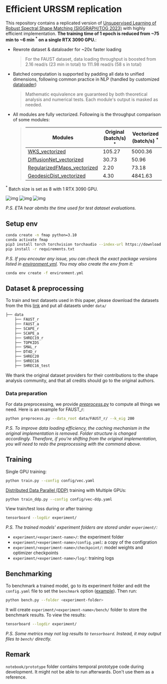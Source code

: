 # Efficient URSSM replication

This repository contains a replicated version of [Unsupervised Learning of Robust Spectral Shape Matching (SIGGRAPH/TOG 2023)](https://dongliangcao.github.io/urssm/) with highly efficient implementation. **The training time of 1 epoch is reduced from ~75 min to ~6 min $^*$ on a single RTX 3090 GPU.**:

- Rewrote dataset & dataloader for ~20x faster loading
  > For the FAUST dataset, data loading throughput is boosted from 2.16 read/s (23 min in total) to 111.98 read/s (58 s in total)
- Batched computation is supported by padding all data to unified dimensions, following common practice in NLP (handled by customized [dataloader](src/dataloader/shape_cor_batch.py))
  > Mathematic equivalence are guaranteed by both theoretical analysis and numerical tests. Each module's output is masked as needed.
- All modules are fully vectorized. Following is the throughput comparison of some modules:

  > | Modules | Original (batch/s) $^*$ | Vectorized (batch/s) $^*$ |
  > | --- | --- | --- |
  > | [WKS_vectorized](src/module/point_descriptor.py) | 105.27 | 5000.36 |
  > | [DiffusionNet_vectorized](src/module/diffusionnet_vectorized.py) | 30.73 | 50.96 |
  > | [RegularizedFMaps_vectorized](src/module/fmap.py) | 2.20 | 73.18 |
  > | [GeodesicDist_vectorized](src/metric/geodist.py) | 4.30 | 4841.63 |

$^*$ Batch size is set as 8 with 1 RTX 3090 GPU.

![img](gallery/sample-throughput.png)
![img](gallery/batch-throughput.png)
![img](gallery/eta.png)

_P.S. ETA hear obmits the time used for test dataset evaluations._

## Setup env

```bash
conda create -n fmap python=3.10
conda activate fmap
pip3 install torch torchvision torchaudio --index-url https://download.pytorch.org/whl/cu118
pip install -r requirements.txt
```

_P.S. If you encouter any issue, you can check the exact package versions listed in [environment.yml](environment.yml). You may also create the env from it:_

```bash
conda env create -f environment.yml
```

## Dataset & preprocessing

To train and test datasets used in this paper, please download the datasets from the this [link](https://drive.google.com/file/d/1zbBs3NjUIBBmVebw38MC1nhu_Tpgn1gr/view?usp=share_link) and put all datasets under `data/`

```bash
├── data
    ├── FAUST_r
    ├── FAUST_a
    ├── SCAPE_r
    ├── SCAPE_a
    ├── SHREC19_r
    ├── TOPKIDS
    ├── SMAL_r
    ├── DT4D_r
    ├── SHREC20
    ├── SHREC16
    ├── SHREC16_test
```

We thank the original dataset providers for their contributions to the shape analysis community, and that all credits should go to the original authors.

### Data preparation
For data preprocessing, we provide *[preprocess.py](preprocess.py)* to compute all things we need. Here is an example for FAUST_r:

```bash
python preprocess.py --data_root data/FAUST_r/ --k_eig 200
```

_P.S. To improve data loading efficiency, the caching mechanism in the original implementation is removed. Folder structure is changed accordingly. Therefore, if you're shifting from the original implementation, you will need to redo the preprocessing with the command above._

## Training

Single GPU training:

```bash
python train.py --config config/vec.yaml
```

[Distributed Data Parallel (DDP)](https://docs.pytorch.org/tutorials/intermediate/ddp_tutorial.html) training with Multiple GPUs:

```bash
python train_ddp.py --config config/vec-ddp.yaml
```

View train/test loss during or after training:

```bash
tensorboard --logdir experiment/
```

_P.S. The trained models' experiment folders are stored under `experiment/`:_

- `experiment/<experiment-name>/`: the experiment folder
- `experiment/<experiment-name>/config.yaml`: a copy of the configration
- `experiment/<experiment-name>/checkpoint/`: model weights and optimizer checkpoints
- `experiment/<experiment-name>/log/`: training logs

## Benchmarking

To benchmark a trained model, go to its experiment folder and edit the `config.yaml` file to set the `benchmark` option ([example](config/vec.yaml)). Then run:

```bash
python bench.py --folder <experiment-folder>
```

It will create `experiment/<experiment-name>/bench/` folder to store the benchmark results. To view the results:

```bash
tensorboard --logdir experiment/
```

_P.S. Some metrics may not log results to `tensorboard`. Instead, it may output files to `bench/` directly._

## Remark

`notebook/prototype` folder contains temporal prototype code during development. It might not be able to run afterwards. Don't use them as a reference.